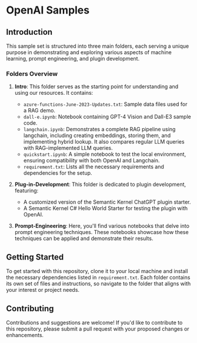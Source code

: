 # OpenAI Samples

## Introduction

This sample set is structured into three main folders, each serving a unique purpose in demonstrating and exploring various aspects of machine learning, prompt engineering, and plugin development.

### Folders Overview

1. **Intro**: This folder serves as the starting point for understanding and using our resources. It contains:

   - `azure-functions-June-2023-Updates.txt`: Sample data files used for a RAG demo.
   - `dall-e.ipynb`: Notebook containing GPT-4 Vision and Dall-E3 sample code.
   - `langchain.ipynb`: Demonstrates a complete RAG pipeline using langchain, including creating embeddings, storing them, and implementing hybrid lookup. It also compares regular LLM queries with RAG-implemented LLM queries.
   - `quickstart.ipynb`: A simple notebook to test the local environment, ensuring compatibility with both OpenAI and Langchain.
   - `requirement.txt`: Lists all the necessary requirements and dependencies for the setup.

2. **Plug-in-Development**: This folder is dedicated to plugin development, featuring:

   - A customized version of the Semantic Kernel ChatGPT plugin starter.
   - A Semantic Kernel C# Hello World Starter for testing the plugin with OpenAI.

3. **Prompt-Engineering**: Here, you'll find various notebooks that delve into prompt engineering techniques. These notebooks showcase how these techniques can be applied and demonstrate their results.

## Getting Started

To get started with this repository, clone it to your local machine and install the necessary dependencies listed in `requirement.txt`. Each folder contains its own set of files and instructions, so navigate to the folder that aligns with your interest or project needs.

## Contributing

Contributions and suggestions are welcome! If you'd like to contribute to this repository, please submit a pull request with your proposed changes or enhancements.